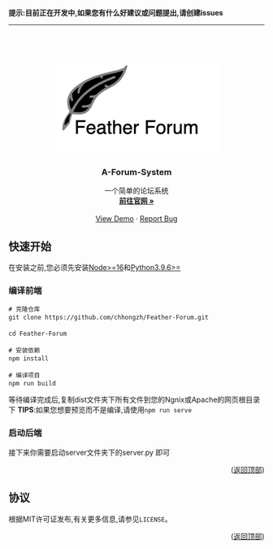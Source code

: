 **提示:目前正在开发中,如果您有什么好建议或问题提出,请创建issues**

--------

<br />
<br />

<a name="readme-top"></a>


<br />
<div align="center">
  <a href="https://github.com/chhongzh/Feather-Forum">
    <img src="images/FeatherForum.png" alt="Logo">
  </a>
  <h3 align="center">A-Forum-System</h3>

  <p align="center">
    一个简单的论坛系统
    <br />
    <a href="https://github.com/chhongzh/Feather-Forum"><strong>前往官网 »</strong></a>
    <br />
    <br />
    <a href="https://github.com/chhongzh/Feather-Forum">View Demo</a>
    ·
    <a href="https://github.com/chhongzh/Feather-Forum/issues">Report Bug</a>
  </p>

</div>


## 快速开始

在安装之前,您必须先安装[Node>=16](https://nodejs.org/zh-cn/download/current/)和[Python3.9.6>=](https://www.python.org/downloads/)

### 编译前端

```shell
# 克隆仓库
git clone https://github.com/chhongzh/Feather-Forum.git

cd Feather-Forum

# 安装依赖
npm install

# 编译项目
npm run build
```

等待编译完成后,复制dist文件夹下所有文件到您的Ngnix或Apache的网页根目录下
**TIPS**:如果您想要预览而不是编译,请使用`npm run serve`


### 启动后端

接下来你需要启动server文件夹下的server.py 即可

<p align="right">(<a href="#readme-top">返回顶部</a>)</p>

## 协议

根据MIT许可证发布,有关更多信息,请参见`LICENSE`。

<p align="right">(<a href="#readme-top">返回顶部</a>)</p>

